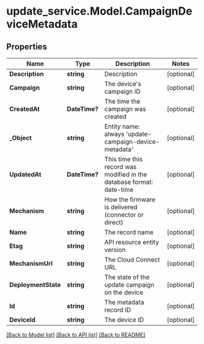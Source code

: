 # update_service.Model.CampaignDeviceMetadata
## Properties

Name | Type | Description | Notes
------------ | ------------- | ------------- | -------------
**Description** | **string** | Description | [optional] 
**Campaign** | **string** | The device&#39;s campaign ID | [optional] 
**CreatedAt** | **DateTime?** | The time the campaign was created | [optional] 
**_Object** | **string** | Entity name: always &#39;update-campaign-device-metadata&#39; | [optional] 
**UpdatedAt** | **DateTime?** | This time this record was modified in the database format: date-time | [optional] 
**Mechanism** | **string** | How the firmware is delivered (connector or direct) | [optional] 
**Name** | **string** | The record name | [optional] 
**Etag** | **string** | API resource entity version | [optional] 
**MechanismUrl** | **string** | The Cloud Connect URL | [optional] 
**DeploymentState** | **string** | The state of the update campaign on the device | [optional] 
**Id** | **string** | The metadata record ID | [optional] 
**DeviceId** | **string** | The device ID | [optional] 

[[Back to Model list]](../README.md#documentation-for-models) [[Back to API list]](../README.md#documentation-for-api-endpoints) [[Back to README]](../README.md)


